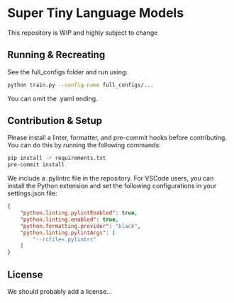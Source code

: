 # Super Tiny Language Models
This repository is WIP and highly subject to change

## Running & Recreating
See the full_configs folder and run using:
```bash
python train.py --config-name full_configs/...
```
You can omit the .yaml ending.

## Contribution & Setup
Please install a linter, formatter, and pre-commit hooks before contributing. You can do this by running the following commands:
```bash
pip install -r requirements.txt
pre-commit install
```

We include a .pylintrc file in the repository. For VSCode users, you can install the Python extension and set the following configurations in your settings.json file:
```json
{
    "python.linting.pylintEnabled": true,
    "python.linting.enabled": true,
    "python.formatting.provider": "black",
    "python.linting.pylintArgs": [
        "--rcfile=.pylintrc"
    ]
}
```

## License
We should probably add a license...
